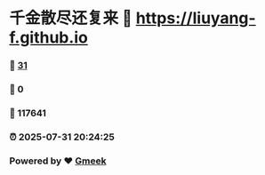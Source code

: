 # 千金散尽还复来 :link: https://liuyang-f.github.io 
### :page_facing_up: [31](https://liuyang-f.github.io/tag.html) 
### :speech_balloon: 0 
### :hibiscus: 117641 
### :alarm_clock: 2025-07-31 20:24:25 
### Powered by :heart: [Gmeek](https://github.com/Meekdai/Gmeek)
